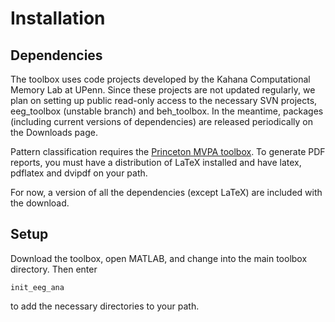 # Installation #

## Dependencies ##

The toolbox uses code projects developed by the Kahana Computational Memory Lab at UPenn.  Since these projects are not updated regularly, we plan on setting up public read-only access to the necessary SVN projects, eeg\_toolbox (unstable branch) and beh\_toolbox. In the meantime, packages (including current versions of dependencies) are released periodically on the Downloads page.

Pattern classification requires the [Princeton MVPA toolbox](http://code.google.com/p/princeton-mvpa-toolbox/).  To generate PDF reports, you must have a distribution of LaTeX installed and have latex, pdflatex and dvipdf on your path.

For now, a version of all the dependencies (except LaTeX) are included with the download.

## Setup ##

Download the toolbox, open MATLAB, and change into the main toolbox directory.  Then enter

```
init_eeg_ana
```

to add the necessary directories to your path.